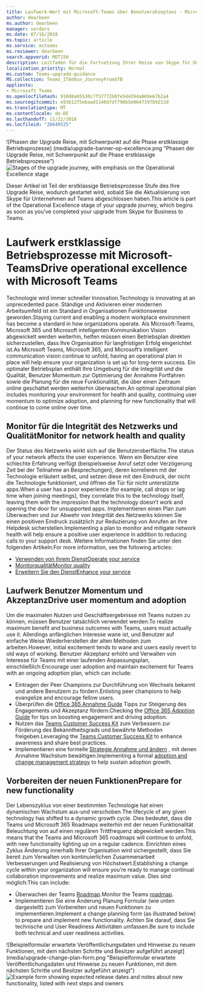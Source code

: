 ```yaml
---
title: Laufwerk-Wert mit Microsoft-Teams über Benutzerakzeptanz - Microsoft-Teams
author: dearbeen
ms.author: dearbeen
manager: serdars
ms.date: 07/16/2018
ms.topic: article
ms.service: msteams
ms.reviewer: dearbeen
search.appverid: MET150
description: Leitfaden für die Fortsetzung Ihrer Reise von Skype für Unternehmen, die Microsoft-Teams
localization_priority: Normal
ms.custom: Teams-upgrade-guidance
MS.collection: Teams_ITAdmin_JourneyFromSfB
appliesto:
- Microsoft Teams
ms.openlocfilehash: 91608a65530c7f57772b0fe544394a669e67b2a4
ms.sourcegitcommit: e93b12f5ebaad1140d7df798b5e0647197b9213d
ms.translationtype: MT
ms.contentlocale: de-DE
ms.lasthandoff: 11/22/2018
ms.locfileid: "26649525"
---
```

<span data-ttu-id="fb18f-103">![Phasen der Upgrade Reise, mit Schwerpunkt auf die Phase erstklassige Betriebsprozesse] (media/upgrade-banner-op-excellence.png "Phasen der Upgrade Reise, mit Schwerpunkt auf die Phase erstklassige Betriebsprozesse")</span><span class="sxs-lookup"><span data-stu-id="fb18f-103">![Stages of the upgrade journey, with emphasis on the Operational Excellence stage](media/upgrade-banner-op-excellence.png "Stages of the upgrade journey, with emphasis on the Operational Excellence stage")</span></span>

<span data-ttu-id="fb18f-104">Dieser Artikel ist Teil der erstklassige Betriebsprozesse Stufe des Ihre Upgrade Reise, wodurch gestartet wird, sobald Sie die Aktualisierung von Skype für Unternehmen auf Teams abgeschlossen haben.</span><span class="sxs-lookup"><span data-stu-id="fb18f-104">This article is part of the Operational Excellence stage of your upgrade journey, which begins as soon as you’ve completed your upgrade from Skype for Business to Teams.</span></span>

# <a name="drive-operational-excellence-with-microsoft-teams"></a><span data-ttu-id="fb18f-105">Laufwerk erstklassige Betriebsprozesse mit Microsoft-Teams</span><span class="sxs-lookup"><span data-stu-id="fb18f-105">Drive operational excellence with Microsoft Teams</span></span>

<span data-ttu-id="fb18f-106">Technologie wird immer schneller Innovation.</span><span class="sxs-lookup"><span data-stu-id="fb18f-106">Technology is innovating at an unprecedented pace.</span></span> <span data-ttu-id="fb18f-107">Ständige und Aktivieren einer modernen Arbeitsumfeld ist ein Standard in Organisationen Funktionsweise geworden.</span><span class="sxs-lookup"><span data-stu-id="fb18f-107">Staying current and enabling a modern workplace environment has become a standard in how organizations operate.</span></span> <span data-ttu-id="fb18f-108">Als Microsoft-Teams, Microsoft 365 und Microsoft intelligenten Kommunikation Vision abgewickelt werden weiterhin, helfen müssen einen Betriebsplan direkten sicherzustellen, dass Ihre Organisation für langfristigen Erfolg eingerichtet ist.</span><span class="sxs-lookup"><span data-stu-id="fb18f-108">As Microsoft Teams, Microsoft 365, and Microsoft’s intelligent communication vision continue to unfold, having an operational plan in place will help ensure your organization is set up for long-term success.</span></span> <span data-ttu-id="fb18f-109">Ein optimaler Betriebsplan enthält Ihre Umgebung für die Integrität und die Qualität, Benutzer Momentum zur Optimierung der Annahme Fortfahren sowie die Planung für die neue Funktionalität, die über einen Zeitraum online geschaltet werden weiterhin überwachen.</span><span class="sxs-lookup"><span data-stu-id="fb18f-109">An optimal operational plan includes monitoring your environment for health and quality, continuing user momentum to optimize adoption, and planning for new functionality that will continue to come online over time.</span></span>

## <a name="monitor-for-network-health-and-quality"></a><span data-ttu-id="fb18f-110">Monitor für die Integrität des Netzwerks und Qualität</span><span class="sxs-lookup"><span data-stu-id="fb18f-110">Monitor for network health and quality</span></span>

<span data-ttu-id="fb18f-111">Der Status des Netzwerks wirkt sich auf die Benutzeroberfläche.</span><span class="sxs-lookup"><span data-stu-id="fb18f-111">The status of your network affects the user experience.</span></span> <span data-ttu-id="fb18f-112">Wenn ein Benutzer eine schlechte Erfahrung verfügt (beispielsweise Anruf setzt oder Verzögerung Zeit bei der Teilnahme an Besprechungen), deren korrelieren mit der Technologie erläutert selbst, und setzen diese mit den Eindruck, der nicht die Technologie funktioniert, und öffnen die Tür für nicht unterstützte apps.</span><span class="sxs-lookup"><span data-stu-id="fb18f-112">When a user has a poor experience (for example, call drops or lag time when joining meetings), they correlate this to the technology itself, leaving them with the impression that the technology doesn’t work and opening the door for unsupported apps.</span></span> <span data-ttu-id="fb18f-113">Implementieren einen Plan zum Überwachen und zur Abwehr von Integrität des Netzwerks können Sie einen positiven Eindruck zusätzlich zur Reduzierung von Anrufen an Ihre Helpdesk sicherstellen.</span><span class="sxs-lookup"><span data-stu-id="fb18f-113">Implementing a plan to monitor and mitigate network health will help ensure a positive user experience in addition to reducing calls to your support desk.</span></span> <span data-ttu-id="fb18f-114">Weitere Informationen finden Sie unter den folgenden Artikeln:</span><span class="sxs-lookup"><span data-stu-id="fb18f-114">For more information, see the following articles:</span></span>

-   [<span data-ttu-id="fb18f-115">Verwenden von Ihrem Dienst</span><span class="sxs-lookup"><span data-stu-id="fb18f-115">Operate your service</span></span>](upgrade-operate-my-service.md)
-   [<span data-ttu-id="fb18f-116">Monitorqualität</span><span class="sxs-lookup"><span data-stu-id="fb18f-116">Monitor quality</span></span>](upgrade-monitor-quality.md)
-   [<span data-ttu-id="fb18f-117">Erweitern Sie den Dienst</span><span class="sxs-lookup"><span data-stu-id="fb18f-117">Enhance your service</span></span>](upgrade-enhance-my-service.md)

## <a name="drive-user-momentum-and-adoption"></a><span data-ttu-id="fb18f-118">Laufwerk Benutzer Momentum und Akzeptanz</span><span class="sxs-lookup"><span data-stu-id="fb18f-118">Drive user momentum and adoption</span></span>

<span data-ttu-id="fb18f-119">Um die maximalen Nutzen und Geschäftsergebnisse mit Teams nutzen zu können, müssen Benutzer tatsächlich verwendet werden.</span><span class="sxs-lookup"><span data-stu-id="fb18f-119">To realize maximum benefit and business outcomes with Teams, users must actually use it.</span></span> <span data-ttu-id="fb18f-120">Allerdings anfänglichen Interesse wane ist, und Benutzer auf einfache Weise Wiederherstellen der alten Methoden zum arbeiten.</span><span class="sxs-lookup"><span data-stu-id="fb18f-120">However, initial excitement tends to wane and users easily revert to old ways of working.</span></span> <span data-ttu-id="fb18f-121">Benutzer Akzeptanz erhöht und Verwalten von Interesse für Teams mit einer laufenden Anpassungsplan, einschließlich:</span><span class="sxs-lookup"><span data-stu-id="fb18f-121">Encourage user adoption and maintain excitement for Teams with an ongoing adoption plan, which can include:</span></span>

-   <span data-ttu-id="fb18f-122">Eintragen der Peer Champions zur Durchführung von Wechsels bekannt und andere Benutzern zu fördern.</span><span class="sxs-lookup"><span data-stu-id="fb18f-122">Enlisting peer champions to help evangelize and encourage fellow users.</span></span>
-   <span data-ttu-id="fb18f-123">Überprüfen die [Office 365 Annahme Guide](https://go.microsoft.com/fwlink/?linkid=859045) Tipps zur Steigerung des Engagements und Akzeptanz fördern.</span><span class="sxs-lookup"><span data-stu-id="fb18f-123">Checking the [Office 365 Adoption Guide](https://go.microsoft.com/fwlink/?linkid=859045) for tips on boosting engagement and driving adoption.</span></span>
-   <span data-ttu-id="fb18f-124">Nutzen das [Teams Customer Success Kit](https://download.microsoft.com/download/A/E/9/AE984CD4-CF4B-41E7-9ABD-6735E3F01897/MicrosoftTeamsCustomerSuccessKit.zip) zum Verbessern zur Förderung des Bekanntheitsgrads und bewährte Methoden freigeben.</span><span class="sxs-lookup"><span data-stu-id="fb18f-124">Leveraging the [Teams Customer Success Kit](https://download.microsoft.com/download/A/E/9/AE984CD4-CF4B-41E7-9ABD-6735E3F01897/MicrosoftTeamsCustomerSuccessKit.zip) to enhance awareness and share best practices.</span></span>
-   <span data-ttu-id="fb18f-125">Implementieren eine formelle [Strategie Annahme und ändern](http://www.successwithteams.com/) , mit denen Annahme Wachstum bewältigen.</span><span class="sxs-lookup"><span data-stu-id="fb18f-125">Implementing a formal [adoption and change management strategy](http://www.successwithteams.com/) to help sustain adoption growth.</span></span>

## <a name="prepare-for-new-functionality"></a><span data-ttu-id="fb18f-126">Vorbereiten der neuen Funktionen</span><span class="sxs-lookup"><span data-stu-id="fb18f-126">Prepare for new functionality</span></span>

<span data-ttu-id="fb18f-127">Der Lebenszyklus von einer bestimmten Technologie hat einen dynamischen Wachstum aus-und verschoben.</span><span class="sxs-lookup"><span data-stu-id="fb18f-127">The lifecycle of any given technology has shifted to a dynamic growth cycle.</span></span> <span data-ttu-id="fb18f-128">Dies bedeutet, dass die Teams und Microsoft 365 Roadmaps weiterhin mit der neuen Funktionalität Beleuchtung von auf einen regulären Trittfrequenz abgewickelt werden.</span><span class="sxs-lookup"><span data-stu-id="fb18f-128">This means that the Teams and Microsoft 365 roadmaps will continue to unfold, with new functionality lighting up on a regular cadence.</span></span> <span data-ttu-id="fb18f-129">Einrichten eines Zyklus Änderung innerhalb Ihrer Organisation wird sichergestellt, dass Sie bereit zum Verwalten von kontinuierlichen Zusammenarbeit Verbesserungen und Realisierung von Höchstwert.</span><span class="sxs-lookup"><span data-stu-id="fb18f-129">Establishing a change cycle within your organization will ensure you’re ready to manage continual collaboration improvements and realize maximum value.</span></span> <span data-ttu-id="fb18f-130">Dies sind möglich:</span><span class="sxs-lookup"><span data-stu-id="fb18f-130">This can include:</span></span>

-   <span data-ttu-id="fb18f-131">Überwachen der Teams [Roadmap](https://products.office.com/business/office-365-roadmap?filters=microsoft%20teams).</span><span class="sxs-lookup"><span data-stu-id="fb18f-131">Monitor the Teams [roadmap](https://products.office.com/business/office-365-roadmap?filters=microsoft%20teams).</span></span>
-   <span data-ttu-id="fb18f-132">Implementieren Sie eine Änderung Planung Formular (wie unten dargestellt) zum Vorbereiten und neuen Funktionen zu implementieren.</span><span class="sxs-lookup"><span data-stu-id="fb18f-132">Implement a change planning form (as illustrated below) to prepare and implement new functionality.</span></span> <span data-ttu-id="fb18f-133">Achten Sie darauf, dass Sie technische und User Readiness Aktivitäten umfassen.</span><span class="sxs-lookup"><span data-stu-id="fb18f-133">Be sure to include both technical and user readiness activities.</span></span>

<span data-ttu-id="fb18f-134">![Beispielformular erwartete Veröffentlichungsdaten und Hinweise zu neuen Funktionen, mit dem nächsten Schritte und Besitzer aufgeführt anzeigt] (media/upgrade-change-plan-form.png "Beispielformular erwartete Veröffentlichungsdaten und Hinweise zu neuen Funktionen, mit dem nächsten Schritte und Besitzer aufgeführt anzeigt")</span><span class="sxs-lookup"><span data-stu-id="fb18f-134">![Example form showing expected release dates and notes about new functionality, listed with next steps and owners](media/upgrade-change-plan-form.png "Example form showing expected release dates and notes about new functionality, listed with next steps and owners")</span></span>
